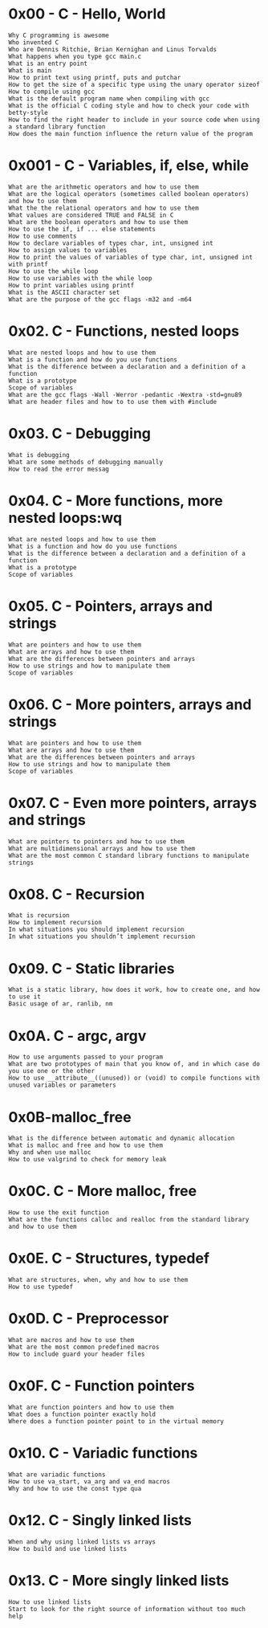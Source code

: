 # 0x00 - C - Hello, World
```
Why C programming is awesome
Who invented C
Who are Dennis Ritchie, Brian Kernighan and Linus Torvalds
What happens when you type gcc main.c
What is an entry point
What is main
How to print text using printf, puts and putchar
How to get the size of a specific type using the unary operator sizeof
How to compile using gcc
What is the default program name when compiling with gcc
What is the official C coding style and how to check your code with betty-style
How to find the right header to include in your source code when using a standard library function
How does the main function influence the return value of the program
```
# 0x001 - C - Variables, if, else, while
```
What are the arithmetic operators and how to use them
What are the logical operators (sometimes called boolean operators) and how to use them
What the the relational operators and how to use them
What values are considered TRUE and FALSE in C
What are the boolean operators and how to use them
How to use the if, if ... else statements
How to use comments
How to declare variables of types char, int, unsigned int
How to assign values to variables
How to print the values of variables of type char, int, unsigned int with printf
How to use the while loop
How to use variables with the while loop
How to print variables using printf
What is the ASCII character set
What are the purpose of the gcc flags -m32 and -m64
```
# 0x02. C - Functions, nested loops
```
What are nested loops and how to use them
What is a function and how do you use functions
What is the difference between a declaration and a definition of a function
What is a prototype
Scope of variables
What are the gcc flags -Wall -Werror -pedantic -Wextra -std=gnu89
What are header files and how to to use them with #include
```
# 0x03. C - Debugging
```
What is debugging
What are some methods of debugging manually
How to read the error messag
```
# 0x04. C - More functions, more nested loops:wq
```
What are nested loops and how to use them
What is a function and how do you use functions
What is the difference between a declaration and a definition of a function
What is a prototype
Scope of variables
```
# 0x05. C - Pointers, arrays and strings
```
What are pointers and how to use them
What are arrays and how to use them
What are the differences between pointers and arrays
How to use strings and how to manipulate them
Scope of variables
```
# 0x06. C - More pointers, arrays and strings
```
What are pointers and how to use them
What are arrays and how to use them
What are the differences between pointers and arrays
How to use strings and how to manipulate them
Scope of variables
```
# 0x07. C - Even more pointers, arrays and strings
```
What are pointers to pointers and how to use them
What are multidimensional arrays and how to use them
What are the most common C standard library functions to manipulate strings
```
# 0x08. C - Recursion
```
What is recursion
How to implement recursion
In what situations you should implement recursion
In what situations you shouldn’t implement recursion
```
# 0x09. C - Static libraries
```
What is a static library, how does it work, how to create one, and how to use it
Basic usage of ar, ranlib, nm
```
# 0x0A. C - argc, argv
```
How to use arguments passed to your program
What are two prototypes of main that you know of, and in which case do you use one or the other
How to use __attribute__((unused)) or (void) to compile functions with unused variables or parameters
```
# 0x0B-malloc_free
```
What is the difference between automatic and dynamic allocation
What is malloc and free and how to use them
Why and when use malloc
How to use valgrind to check for memory leak
```
# 0x0C. C - More malloc, free
```
How to use the exit function
What are the functions calloc and realloc from the standard library and how to use them
```
# 0x0E. C - Structures, typedef
```
What are structures, when, why and how to use them
How to use typedef
```
# 0x0D. C - Preprocessor
```
What are macros and how to use them
What are the most common predefined macros
How to include guard your header files
```
# 0x0F. C - Function pointers
```
What are function pointers and how to use them
What does a function pointer exactly hold
Where does a function pointer point to in the virtual memory
```
# 0x10. C - Variadic functions
```
What are variadic functions
How to use va_start, va_arg and va_end macros
Why and how to use the const type qua
```
# 0x12. C - Singly linked lists
```
When and why using linked lists vs arrays
How to build and use linked lists
```
# 0x13. C - More singly linked lists
```
How to use linked lists
Start to look for the right source of information without too much help
```
